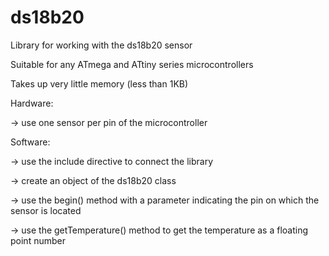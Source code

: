 # ds18b20
Library for working with the ds18b20 sensor

Suitable for any ATmega and ATtiny series microcontrollers

Takes up very little memory (less than 1KB)

Hardware: 

-> use one sensor per pin of the microcontroller

Software: 

-> use the include directive to connect the library

-> create an object of the ds18b20 class

-> use the begin() method with a parameter indicating the pin on which the sensor is located

-> use the getTemperature() method to get the temperature as a floating point number
